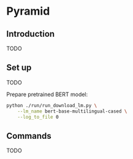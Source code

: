 # Pyramid

## Introduction

TODO

## Set up

TODO

Prepare pretrained BERT model:
```sh
python ./run/run_download_lm.py \
    --lm_name bert-base-multilingual-cased \
    --log_to_file 0
```

## Commands

TODO
